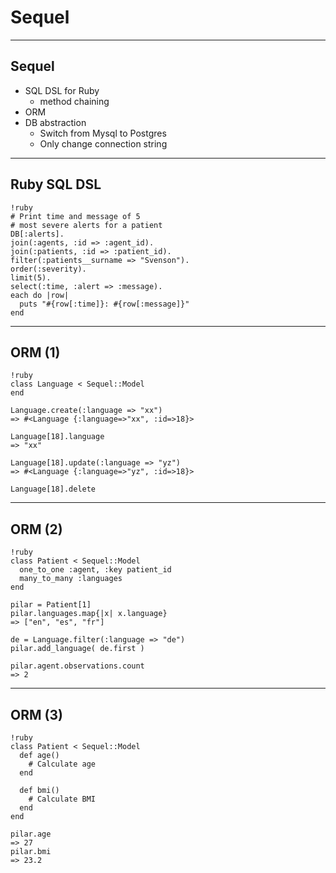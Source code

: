 Sequel
======

---

Sequel
------

* SQL DSL for Ruby
    - method chaining
* ORM
* DB abstraction
    - Switch from Mysql to Postgres
    - Only change connection string

---

Ruby SQL DSL
------------

    !ruby
    # Print time and message of 5
    # most severe alerts for a patient
    DB[:alerts].
    join(:agents, :id => :agent_id).
    join(:patients, :id => :patient_id).
    filter(:patients__surname => "Svenson").
    order(:severity).
    limit(5).
    select(:time, :alert => :message).
    each do |row|
      puts "#{row[:time]}: #{row[:message]}"
    end

---

ORM (1)
-------

    !ruby
    class Language < Sequel::Model
    end

    Language.create(:language => "xx")
    => #<Language {:language=>"xx", :id=>18}>

    Language[18].language
    => "xx"

    Language[18].update(:language => "yz")
    => #<Language {:language=>"yz", :id=>18}>

    Language[18].delete

---

ORM (2)
-------

    !ruby
    class Patient < Sequel::Model
      one_to_one :agent, :key patient_id
      many_to_many :languages
    end

    pilar = Patient[1]
    pilar.languages.map{|x| x.language}
    => ["en", "es", "fr"]

    de = Language.filter(:language => "de")
    pilar.add_language( de.first )

    pilar.agent.observations.count
    => 2

---

ORM (3)
-------

    !ruby
    class Patient < Sequel::Model
      def age()
        # Calculate age
      end
    
      def bmi()
        # Calculate BMI
      end
    end

    pilar.age
    => 27
    pilar.bmi
    => 23.2

